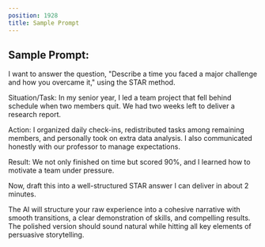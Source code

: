 ```yaml
---
position: 1928
title: Sample Prompt
---
```


## Sample Prompt:



I want to answer the question, "Describe a time you faced a major challenge and how you overcame it," using the STAR method.





Situation/Task: In my senior year, I led a team project that fell behind schedule when two members quit. We had two weeks left to deliver a research report.





Action: I organized daily check-ins, redistributed tasks among remaining members, and personally took on extra data analysis. I also communicated honestly with our professor to manage expectations.





Result: We not only finished on time but scored 90%, and I learned how to motivate a team under pressure.





Now, draft this into a well-structured STAR answer I can deliver in about 2 minutes.



The AI will structure your raw experience into a cohesive narrative with smooth transitions, a clear demonstration of skills, and compelling results. The polished version should sound natural while hitting all key elements of persuasive storytelling.